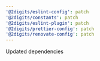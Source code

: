 ```yaml
---
'@2digits/eslint-config': patch
'@2digits/constants': patch
'@2digits/eslint-plugin': patch
'@2digits/prettier-config': patch
'@2digits/renovate-config': patch
---
```


Updated dependencies
